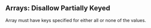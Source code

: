 ## Arrays: Disallow Partially Keyed

Array must have keys specified for either all or none of the values.